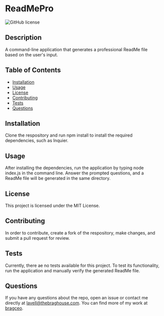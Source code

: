 # ReadMePro
 
 
  ![GitHub license](https://img.shields.io/badge/license-MIT-informational.svg)
 
 
  ## Description
  A command-line application that generates a professional ReadMe file based on the user's input.
 
 
  ## Table of Contents
  * [Installation](#installation)
  * [Usage](#usage)
  * [License](#license)
  * [Contributing](#contributing)
  * [Tests](#tests)
  * [Questions](#questions)
 
 
  ## Installation
  Clone the respository and run npm install to install the required dependencies, such as Inquier.
 
 
  ## Usage
  After installing the dependencies, run the application by typing node index.js in the command line. Answer the prompted questions, and a ReadMe file will be generated in the same  directory.
 
 
  ## License
  This project is licensed under the MIT License.
 
 
  ## Contributing
  In order to contribute, create a fork of the respository, make changes, and submit a pull request for review.
 
 
  ## Tests
  Currently, there ae no tests available for this project. To test its functionality, run the application and manually verify the generated ReadMe file.
 
 
  ## Questions
  If you have any questions about the repo, open an issue or contact me directly at lavell@thebraghouse.com. You can find more of my work at [bragceo](https://www.github.com/bragceo/).
 